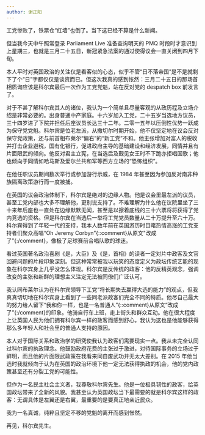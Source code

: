 ```yaml
---
author: 谢正阳
---
```


工党惨败了，铁票仓“红墙”也倒了。当下这已经不算是什么新闻。

但当我今天中午照常登录 Parliament Live 准备查询明天的 PMQ 时段时才意识到上星期三，也就是三月二十五日，新冠紧急法案的通过使得议会一直关闭到四月下旬。

本人平时对英国政治的关注仅是看客似的心态，似乎不管“日不落帝国”是不是就剩下了个“日”字都仅仅是谈资而已。但这次我真的感到怅然：三月二十五日的那场首相质询应该是科尔宾最后一次作为工党党魁，站在反对党的 despatch box 前发言了。

对于不甚了解科尔宾其人的诸位，我认为一个简单且尽量客观的从政历程及立场介绍是非常必要的。出身普通中产家庭。十六岁加入工党，二十五岁当选地方议员，三十四岁进了下院并担任后座议员长达三十二年。二零一五年以压倒性优势一跃成为保守党党魁。科尔宾是位老左派，从撒切尔时期开始，他不仅坚定地在议会反对保守党政策，还与前首相布莱尔“偏右”的“新工党”不和。他主张增加对富人的税收并打击企业避税，国有化银行，促进政府主导的基础建设和经济发展，同情并且有片面限武的倾向。他反对君主立宪，在当选后及觐见女王时不下跪亦拒唱国歌；他也倾向于同情如哈马斯及爱尔兰共和军等西方立场的“恐怖组织”。

在他任职议员期间数次举行或参加游行示威，在 1984 年甚至因为参加反对南非种族隔离政策游行而一度被捕。

在英国的议会政治体制下，科尔宾是绝对的边缘人物。他是议会里最左派的议员，甚至工党内部也大多不理解他，更别说支持了。不难理解为什么他在议院里坐了三十来年后座也一直处在边缘默默无闻，甚至是以擦着底线的三十六票将将获得了党内竞选的资格。但是科尔宾在当选后一举将工党党员数量从二十万提升至六十万。科尔宾得到了年轻一代的支持，我本人数年前在英国游历时目睹热情高涨的工党支持者们聚众高唱“Oh Jeremy Corbyn”{::comment}从原文"改成了”{:/comment}，像极了足球赛前合唱队歌的球迷。

看过英国著名政治喜剧《是，大臣》及《是，首相》的读者一定对片中政客及文官回避问题的片段印象深刻。但这种常常被我以玩笑的态度定义为政坛传统艺能的现象在科尔宾身上几乎没怎么体现。科尔宾是反传统的政客：他的反精英观念，强调改变的主张和新鲜的理想主义注定无法被同僚们广泛认可。

我认同布莱尔认为在科尔宾领导下工党“将长期失去赢得大选的能力”的观点，但我真真切切地在科尔宾身上看到了一些同老派政客们完全不同的特质。他尽自己最大的努力给人留下“我和你一样，也是一名普通人”{::comment}从原文“改成了”{:/comment}的印象。他骑自行车上班，走上街头和群众互动。他在很大程度上让英国人民为他们拥有科尔宾一样的政客而感到舒心，我认为这也是他能够获得那么多年轻人和社会里的普通人支持的原因。

本人对于国际关系和政治学的研究使我认为政客们需要现实一点。我从未完全认同过科尔宾的执政理念。他鼓励政府花费的主张过于激进，对待国际事务的立场过于鲜明，而且他的片面限武政策在我看来同自废武功并无太大差别。在 2015 年他当选时我就倾向于认为在英国的政治环境下他一定无法获得执政的机会，他的党内政策甚至还有分裂工党的可能性。

但作为一名民主社会主义者，我尊敬科尔宾先生。他是一位极具韧性的政客，给英国政坛带来了全新的风貌。我甚至认为英国政坛当下最需要的就是科尔宾这样的政客：无谓具体是左翼还是右翼，最重要的是要真正地亲近民众。

我为一名真诚，纯粹且坚定不移的党魁的离开而感到怅然。

再见，科尔宾先生。
